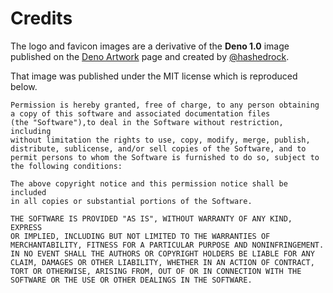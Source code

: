 # Credits

The logo and favicon images are a derivative of the
**Deno 1.0** image published on the [Deno Artwork](https://deno.land/artwork) page and created by [@hashedrock](https://twitter.com/hashedrock).

That image was published under the MIT license which is
reproduced below.

```
Permission is hereby granted, free of charge, to any person obtaining
a copy of this software and associated documentation files
(the "Software"),to deal in the Software without restriction, including
without limitation the rights to use, copy, modify, merge, publish,
distribute, sublicense, and/or sell copies of the Software, and to
permit persons to whom the Software is furnished to do so, subject to
the following conditions:

The above copyright notice and this permission notice shall be included
in all copies or substantial portions of the Software.

THE SOFTWARE IS PROVIDED "AS IS", WITHOUT WARRANTY OF ANY KIND, EXPRESS
OR IMPLIED, INCLUDING BUT NOT LIMITED TO THE WARRANTIES OF
MERCHANTABILITY, FITNESS FOR A PARTICULAR PURPOSE AND NONINFRINGEMENT.
IN NO EVENT SHALL THE AUTHORS OR COPYRIGHT HOLDERS BE LIABLE FOR ANY
CLAIM, DAMAGES OR OTHER LIABILITY, WHETHER IN AN ACTION OF CONTRACT,
TORT OR OTHERWISE, ARISING FROM, OUT OF OR IN CONNECTION WITH THE
SOFTWARE OR THE USE OR OTHER DEALINGS IN THE SOFTWARE.
```